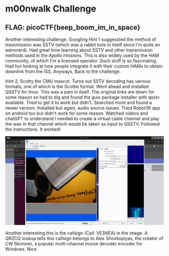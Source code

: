 # m00nwalk Challenge
## **FLAG**: picoCTF{beep_boom_im_in_space}

Another interesting challenge. Googling Hint 1 suggessted the method of trasnmission was SSTV (which was a rabbit hole in itself since I'm quite an astronerd). Had great time learning about SSTV and other transmission methods used in the Apollo missions. This is also widely used by the HAM community, of which I'm a licensed operator. Such stuff is so fascinating. Had fun looking at how people integrate it with their custom HAMs to obtain downlink from the ISS. Anyways, Back to the challenge. 

Hint 2, Scotty the CMU mascot. Turns out SSTV decoding has various formats, one of which is the Scottie format. Went ahead and installed QSSTV for linux. This was a pain in itself. The original links are down for some reason so had to dig and found the guix package installer with qsstv available. Tried to get it to work but didn't. Searched more and found a newer version. Installed but again, audio source issues. Tried Robot36 app on android too but didn't work for some reason. Watched videos and chatGPT to understand I needed to create a virtual cable channel and play the wav in that channel which would be taken as input to QSSTV. Followed the instructions. It worked!

![m00nwalk](m00nwalk.png)

Another interesting this is the callsign (Call: VE3NEA) in the image. A QRZCQ lookup tells this callsign belongs to Alex Shovkoplyas, the creator of CW Skimmer, a popular multi-channel morse decoder encoder for Windows. Nice. 
